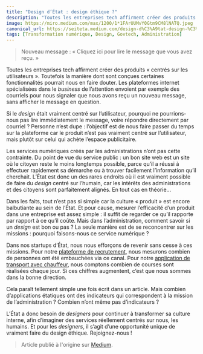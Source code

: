```yaml
---
title: "Design d’État : design éthique ?"
description: "Toutes les entreprises tech affirment créer des produits « centrés sur les utilisateurs ». Toutefois la manière dont sont conçues certaines fonctionnalités pourrait nous en faire douter."
image: https://miro.medium.com/max/1200/1*1FArUUMvY0Gtm9CM8lNATQ.jpeg
canonical_url: https://seiteta.medium.com/design-d%C3%A9tat-design-%C3%A9thique-15e8c5a1b7a7
tags: [Transformation numérique, Design, Govtech, Administration]
---
```


> Nouveau message : « Cliquez ici pour lire le message que vous avez reçu. »

Toutes les entreprises tech affirment créer des produits « centrés sur les utilisateurs ». Toutefois la manière dont sont conçues certaines fonctionnalités pourrait nous en faire douter. Les plateformes internet spécialisées dans le *business* de l’attention envoient par exemple des courriels pour nous signaler que nous avons reçu un nouveau message, sans afficher le message en question.

Si le *design* était vraiment centré sur l’utilisateur, pourquoi ne pourrions-nous pas lire immédiatement le message, voire répondre directement par courriel ? Personne n’est dupe : l’objectif est de nous faire passer du temps sur la plateforme car le produit n’est pas vraiment centré sur l’utilisateur, mais plutôt sur celui qui achète l’espace publicitaire.

Les services numériques créés par les administrations n’ont pas cette contrainte. Du point de vue du service public : un bon site web est un site où le citoyen reste le moins longtemps possible, parce qu’il a réussi à effectuer rapidement sa démarche ou à trouver facilement l’information qu’il cherchait. L’État est donc un des rares endroits où il est vraiment possible de faire du *design* centré sur l’humain, car les intérêts des administrations et des citoyens sont parfaitement alignés. En tout cas en théorie…

Dans les faits, tout n’est pas si simple car la culture « produit » est encore balbutiante au sein de l’État. Et pour cause, mesurer l’efficacité d’un produit dans une entreprise est assez simple : il suffit de regarder ce qu’il rapporte par rapport à ce qu’il coûte. Mais dans l’administration, comment savoir si un *design* est bon ou pas ? La seule manière est de se reconcentrer sur les missions : pourquoi faisons-nous ce service numérique ?

Dans nos startups d’État, nous nous efforçons de revenir sans cesse à ces missions. Pour notre [plateforme de recrutement](https://beta.gouv.fr/startups/civils-de-la-defense.html), nous mesurons combien de personnes ont été embauchées via ce canal. Pour notre [application de transport avec chauffeur](https://beta.gouv.fr/startups/e-chauffeur.html), nous comptons combien de courses sont réalisées chaque jour. Si ces chiffres augmentent, c’est que nous sommes dans la bonne direction.

Cela paraît tellement simple une fois écrit dans un article. Mais combien d’applications étatiques ont des indicateurs qui correspondent à la mission de l’administration ? Combien n’ont même pas d’indicateurs ?

L’État a donc besoin de *designers* pour continuer à transformer sa culture interne, afin d’imaginer des services réellement centrés sur nous, les humains. Et pour les *designers*, il s’agit d’une opportunité unique de vraiment faire du design éthique. Rejoignez-nous !

> Article publié à l'origine sur [Medium](https://seiteta.medium.com/design-d%C3%A9tat-design-%C3%A9thique-15e8c5a1b7a7).
